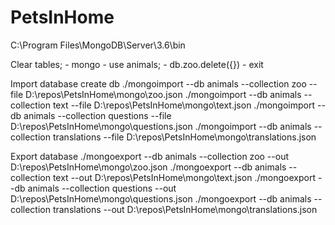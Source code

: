 # PetsInHome

C:\Program Files\MongoDB\Server\3.6\bin

Clear tables;
    - mongo
    - use animals;
    - db.zoo.delete({})
    - exit

Import database
    create db
    ./mongoimport --db animals --collection zoo --file D:\repos\PetsInHome\mongo\zoo.json
    ./mongoimport --db animals --collection text --file D:\repos\PetsInHome\mongo\text.json
    ./mongoimport --db animals --collection questions --file D:\repos\PetsInHome\mongo\questions.json
    ./mongoimport --db animals --collection translations --file D:\repos\PetsInHome\mongo\translations.json

Export database
    ./mongoexport --db animals --collection zoo --out D:\repos\PetsInHome\mongo\zoo.json
    ./mongoexport --db animals --collection text --out D:\repos\PetsInHome\mongo\text.json
    ./mongoexport --db animals --collection questions --out D:\repos\PetsInHome\mongo\questions.json
    ./mongoexport --db animals --collection translations --out D:\repos\PetsInHome\mongo\translations.json

